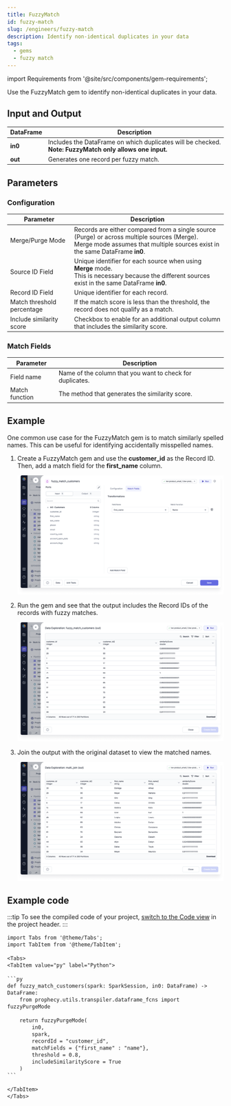 ```yaml
---
title: FuzzyMatch
id: fuzzy-match
slug: /engineers/fuzzy-match
description: Identify non-identical duplicates in your data
tags:
  - gems
  - fuzzy match
---
```


import Requirements from '@site/src/components/gem-requirements';

<Requirements
  python_package_name=""
  python_package_version=""
  scala_package_name=""
  scala_package_version=""
  scala_lib=""
  python_lib=""
  uc_single="14.3+"
  uc_shared="Not Supported"
  livy="Not Supported"
/>

Use the FuzzyMatch gem to identify non-identical duplicates in your data.

## Input and Output

| DataFrame | Description                                                                                                  |
| --------- | ------------------------------------------------------------------------------------------------------------ |
| **in0**   | Includes the DataFrame on which duplicates will be checked. <br/>**Note: FuzzyMatch only allows one input.** |
| **out**   | Generates one record per fuzzy match.                                                                        |

## Parameters

### Configuration

| Parameter                  | Description                                                                                                                                                                      |
| -------------------------- | -------------------------------------------------------------------------------------------------------------------------------------------------------------------------------- |
| Merge/Purge Mode           | Records are either compared from a single source (Purge) or across multiple sources (Merge). <br/> Merge mode assumes that multiple sources exist in the same DataFrame **in0**. |
| Source ID Field            | Unique identifier for each source when using **Merge** mode. <br/>This is necessary because the different sources exist in the same DataFrame **in0**.                           |
| Record ID Field            | Unique identifier for each record.                                                                                                                                               |
| Match threshold percentage | If the match score is less than the threshold, the record does not qualify as a match.                                                                                           |
| Include similarity score   | Checkbox to enable for an additional output column that includes the similarity score.                                                                                           |

### Match Fields

| Parameter      | Description                                               |
| -------------- | --------------------------------------------------------- |
| Field name     | Name of the column that you want to check for duplicates. |
| Match function | The method that generates the similarity score.           |

## Example

One common use case for the FuzzyMatch gem is to match similarly spelled names. This can be useful for identifying accidentally misspelled names.

1. Create a FuzzyMatch gem and use the **customer_id** as the Record ID. Then, add a match field for the **first_name** column.

   ![FuzzyMatch names](img/fuzzy-match-fields.png)

2. Run the gem and see that the output includes the Record IDs of the records with fuzzy matches.

   ![FuzzyMatch output](img/fuzzy-match-output.png)

3. Join the output with the original dataset to view the matched names.

   ![FuzzyMatch joined](img/fuzzy-match-join.png)

## Example code

:::tip
To see the compiled code of your project, [switch to the Code view](/engineers/pipelines#project-editor) in the project header.
:::

````mdx-code-block
import Tabs from '@theme/Tabs';
import TabItem from '@theme/TabItem';

<Tabs>
<TabItem value="py" label="Python">

```py
def fuzzy_match_customers(spark: SparkSession, in0: DataFrame) -> DataFrame:
    from prophecy.utils.transpiler.dataframe_fcns import fuzzyPurgeMode

    return fuzzyPurgeMode(
        in0,
        spark,
        recordId = "customer_id",
        matchFields = {"first_name" : "name"},
        threshold = 0.8,
        includeSimilarityScore = True
    )
```

</TabItem>
</Tabs>
````
